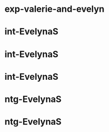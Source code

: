 # exp-valerie-and-evelyn
# int-EvelynaS
# int-EvelynaS
# int-EvelynaS
# ntg-EvelynaS
# ntg-EvelynaS
